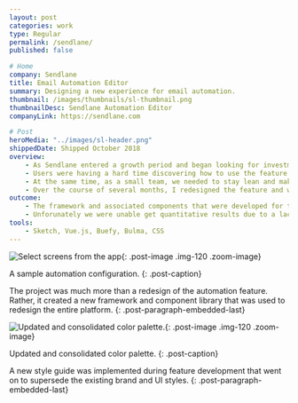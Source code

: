 ```yaml
---
layout: post
categories: work
type: Regular
permalink: /sendlane/
published: false

# Home
company: Sendlane
title: Email Automation Editor
summary: Designing a new experience for email automation.
thumbnail: /images/thumbnails/sl-thumbnail.png
thumbnailDesc: Sendlane Automation Editor
companyLink: https://sendlane.com

# Post
heroMedia: "../images/sl-header.png"
shippedDate: Shipped October 2018
overview:
    - As Sendlane entered a growth period and began looking for investment, it became clear that if we were going to compete with the likes of Active Campaign and Mail Chimp, we needed to modernize our core email automation feature.
    - Users were having a hard time discovering how to use the feature and it was expensive for the support team to teach them one-on-one.
    - At the same time, as a small team, we needed to stay lean and make improvements quickly.
    - Over the course of several months, I redesigned the feature and worked with the development team to launch it.
outcome:
    - The framework and associated components that were developed for this feature laid the foundation for a broader refresh of the entire platform.
    - Unforunately we were unable get quantitative results due to a lack of analytics tools but the customer support team was very happy with the results and our users were too.
tools:
    - Sketch, Vue.js, Buefy, Bulma, CSS
---
```


![Select screens from the app]({{site.url}}/images/sl-automations-canvas.png){: .post-image .img-120 .zoom-image}

A sample automation configuration.
{: .post-caption}

The project was much more than a redesign of the automation feature. Rather, it created a new framework and component library that was used to redesign the entire platform.
{: .post-paragraph-embedded-last}


![Updated and consolidated color palette.]({{site.url}}/images/sl-colors.png){: .post-image .img-120 .zoom-image}

Updated and consolidated color palette.
{: .post-caption}

A new style guide was implemented during feature development that went on to supersede the existing brand and UI styles.
{: .post-paragraph-embedded-last}

